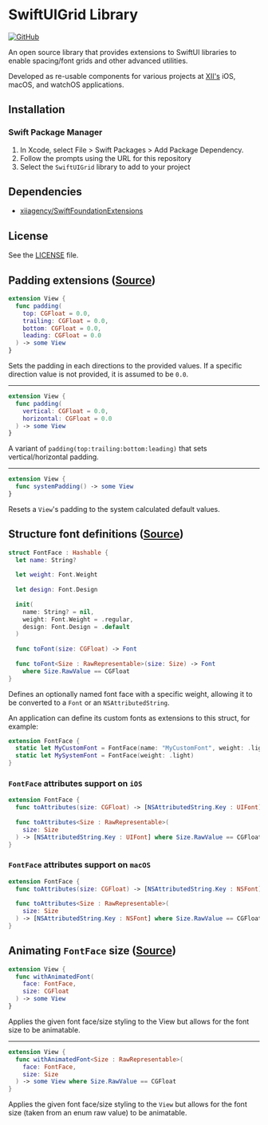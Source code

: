 # SwiftUIGrid Library

[![GitHub](https://img.shields.io/github/license/xiiagency/SwiftUIGrid?style=for-the-badge)](./LICENSE)

An open source library that provides extensions to SwiftUI libraries to enable spacing/font grids and other advanced utilities.

Developed as re-usable components for various projects at
[XII's](https://github.com/xiiagency) iOS, macOS, and watchOS applications.

## Installation

### Swift Package Manager

1. In Xcode, select File > Swift Packages > Add Package Dependency.
2. Follow the prompts using the URL for this repository
3. Select the `SwiftUIGrid` library to add to your project

## Dependencies

- [xiiagency/SwiftFoundationExtensions](https://github.com/xiiagency/SwiftFoundationExtensions)

## License

See the [LICENSE](LICENSE) file.

## Padding extensions ([Source](Sources/SwiftUIGrid/Spacing.swift))

```Swift
extension View {
  func padding(
    top: CGFloat = 0.0,
    trailing: CGFloat = 0.0,
    bottom: CGFloat = 0.0,
    leading: CGFloat = 0.0
  ) -> some View
}
```

Sets the padding in each directions to the provided values. If a specific direction value is not provided, it is assumed to be `0.0`.

---

```Swift
extension View {
  func padding(
    vertical: CGFloat = 0.0,
    horizontal: CGFloat = 0.0
  ) -> some View
}
```

A variant of `padding(top:trailing:bottom:leading)` that sets vertical/horizontal padding.

---

```Swift
extension View {
  func systemPadding() -> some View
}
```

Resets a `View`'s padding to the system calculated default values.

## Structure font definitions ([Source](Sources/SwiftUIGrid/FontFace.swift))

```Swift
struct FontFace : Hashable {
  let name: String?
  
  let weight: Font.Weight
  
  let design: Font.Design
  
  init(
    name: String? = nil,
    weight: Font.Weight = .regular,
    design: Font.Design = .default
  )
  
  func toFont(size: CGFloat) -> Font
  
  func toFont<Size : RawRepresentable>(size: Size) -> Font
    where Size.RawValue == CGFloat
}
```

Defines an optionally named font face with a specific weight, allowing it to be converted to a `Font` or an `NSAttributedString`.
 
An application can define its custom fonts as extensions to this struct, for example:

```Swift
extension FontFace {
  static let MyCustomFont = FontFace(name: "MyCustomFont", weight: .light)
  static let MySystemFont = FontFace(weight: .light)
}
```

### `FontFace` attributes support on `iOS`

```Swift
extension FontFace {
  func toAttributes(size: CGFloat) -> [NSAttributedString.Key : UIFont]
  
  func toAttributes<Size : RawRepresentable>(
    size: Size
  ) -> [NSAttributedString.Key : UIFont] where Size.RawValue == CGFloat
}
```

### `FontFace` attributes support on `macOS`

```Swift
extension FontFace {
  func toAttributes(size: CGFloat) -> [NSAttributedString.Key : NSFont]
  
  func toAttributes<Size : RawRepresentable>(
    size: Size
  ) -> [NSAttributedString.Key : NSFont] where Size.RawValue == CGFloat
}
```

## Animating `FontFace` size ([Source](Sources/SwiftUIGrid/AnimatedFontSizeModifier.swift))

```Swift
extension View {
  func withAnimatedFont(
    face: FontFace,
    size: CGFloat
  ) -> some View
}
```

Applies the given font face/size styling to the View but allows for the font size to be animatable.

---

```Swift
extension View {
  func withAnimatedFont<Size : RawRepresentable>(
    face: FontFace,
    size: Size
  ) -> some View where Size.RawValue == CGFloat
}
```

Applies the given font face/size styling to the `View` but allows for the font size (taken from an enum raw value) to be animatable.